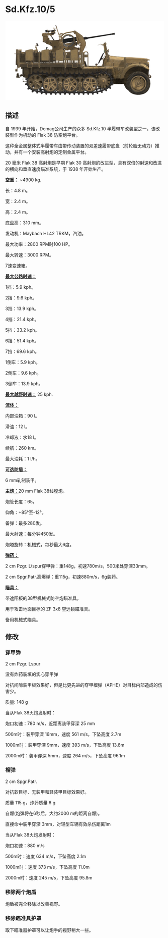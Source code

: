 # Sd.Kfz.10/5
  

  
![_sdkfz10-5](../images/_sdkfz10-5.png)
  

  
## 描述
  

  
自 1939 年开始，Demag公司生产的众多 Sd.Kfz.10 半履带车改装型之一，该改装型作为机动的 Flak 38 防空炮平台。
  

  
这种全金属整体式半履带车由带传动装置的双差速履带底盘（前轮胎无动力）推动，并有一个安装高射炮的定制金属平台。
  

  
20 毫米 Flak 38 高射炮是早期 Flak 30 高射炮的改进型，具有双倍的射速和改进的横向和垂直速度瞄准系统，于 1938 年开始生产。
  

  
<b><u>空重：</u></b> ~4900 kg.
  
长：4.8 m。
  
宽：2.4 m。
  
高：2.4 m。
  
底盘高：310 mm。
  

  
发动机：Maybach HL42 TRKM，汽油。
  
最大功率：2800 RPM时100 HP。
  
最大转速：3000 RPM。
  
7速变速箱。
  

  
<b><u>最大公路时速：</u></b>
  
1挡：5.9 kph。
  
2挡：9.6 kph。
  
3挡：13.9 kph。
  
4挡：21.4 kph。
  
5挡：33.2 kph。
  
6挡：51.4 kph。
  
7挡：69.6 kph。
  
1倒车：5.9 kph。
  
2倒车：9.6 kph。
  
3倒车：13.9 kph。
  

  
<b><u>最大越野时速：</u></b> 25 kph.
  

  
<b><u>流体：</u></b>
  
内部油箱：90 l。
  
滑油：12 l。
  
冷却液：水18 l。
  
续航：260 km。
  
最大油耗：1 l/h。
  

  
<b><u>可选防盾：</u></b>
  
6 mm轧制装甲。
  

  
<b><u>主炮：</u></b>20 mm Flak 38线膛炮。
  
炮管长度：65。
  
仰角：+85°至-12°。
  
备弹：最多280发。
  
最大射速：每分钟450发。
  
炮塔旋转：机械式，每秒最大6度。
  

  
<b><u>弹药：</u></b>
  
2 cm Pzgr. L\spur穿甲弹：重148g，初速780m/s，500米处穿深33mm。
  
2 cm Spgr.Patr.高爆弹：重115g，初速880m/s，6g装药。
  

  
<b><u>瞄具：</u></b>
  
带遮阳板的38型机械式防空炮瞄准具。
  
用于攻击地面目标的 ZF 3x8 望远镜瞄准具。
  
备用机械式瞄具。
  

  

  
## 修改
  

  
  
### 穿甲弹
  

  
2 cm Pzgr. Lspur
  

  
没有炸药装填的实心穿甲弹
  
对抗间隙装甲板效果好，但是比更先进的穿甲榴弹（APHE）对目标内部造成的伤害少。
  

  
质量: 148 g
  

  
当从Flak 38火炮发射时：
  
炮口初速：780 m/s，近距离装甲穿深 25 mm
  
500m时：装甲穿深 16mm，速度 561 m/s，下坠高度 2.7m
  
1000m时：装甲穿深 9mm，速度 393 m/s，下坠高度 13.6m
  
2000m时：装甲穿深 5mm，速度 264 m/s，下坠高度 96.1m﻿
  
  
### 榴弹
  

  
2 cm Spgr.Patr.
  

  
对抗软目标、无装甲和轻装甲目标效果好。
  

  
质量 115 g，炸药质量 6 g
  
自爆(炮弹将在6秒后，大约2000 m的距离自爆)。
  
直接命中装甲穿深 3mm，对轻型车辆有效杀伤距离1m
  

  
当从Flak 38火炮发射时：
  
炮口初速：880 m/s
  
500m时：速度 634 m/s，下坠高度 2.1m
  
1000m时：速度 373 m/s，下坠高度 11.0m
  
2000m时：速度 245 m/s，下坠高度 95.8m
  

  
  
### 移除两个炮盾
  

  
炮盾被完全移除以改善视野。
  
  
### 移除瞄准具护罩
  

  
取下瞄准器护罩可以让炮手的视野稍大一些。  